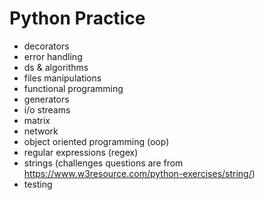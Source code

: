 # Python Practice

- decorators
- error handling
- ds & algorithms
- files manipulations
- functional programming
- generators
- i/o streams
- matrix
- network
- object oriented programming (oop)
- regular expressions (regex)
- strings (challenges questions are from https://www.w3resource.com/python-exercises/string/)
- testing

